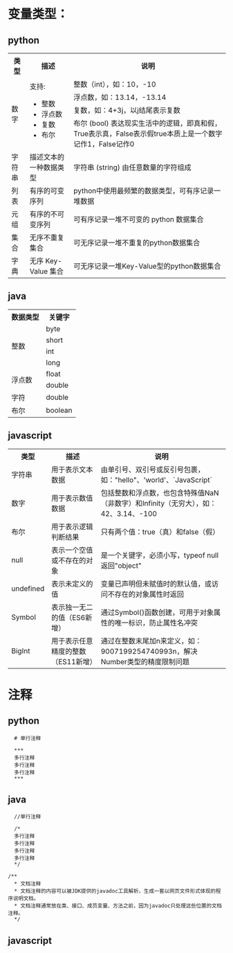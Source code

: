# 变量类型：
## python

<table>
  <tr>
    <th>类型</th>
    <th>描述</th>
    <th>说明</th>
  </tr>
  <tr>
    <td rowspan="4">数字</td>
    <td rowspan="4">支持:
      <ul>
        <li>整数</li>
        <li>浮点数</li>
        <li>复数</li>
        <li>布尔</li>
      </ul>
    </td>
    <td>整数（int），如：10，-10</td>
  </tr>
  <tr>
    <td>浮点数，如：13.14，-13.14</td>
  </tr>
  <tr>
    <td>复数，如：4+3j，以j结尾表示复数</td>
  </tr>
  <tr>
    <td>布尔 (bool) 表达现实生活中的逻辑，即真和假，True表示真，False表示假true本质上是一个数字记作1，False记作0</td>
  </tr>
  <tr>
    <td>字符串</td>
    <td>描述文本的一种数据类型</td>
    <td>字符串 (string) 由任意数量的字符组成</td>
  </tr>
  <tr>
    <td>列表</td>
    <td>有序的可变序列</td>
    <td>python中使用最频繁的数据类型，可有序记录一堆数据</td>
  </tr>
  <tr>
    <td>元组</td>
    <td>有序的不可变序列</td>
    <td>可有序记录一堆不可变的 python 数据集合</td>
  </tr>
  <tr>
    <td>集合</td>
    <td>无序不重复集合</td>
    <td>可无序记录一堆不重复的python数据集合</td>
  </tr>
  <tr>
    <td>字典</td>
    <td>无序 Key-Value 集合</td>
    <td>可无序记录一堆Key-Value型的python数据集合</td>
  </tr>
</table>



## java
<table>
  <tr>
    <th>数据类型</th>
    <th>关键字</th>
  </tr>
  <tr>
    <td rowspan="4">整数</td>
    <td>byte</td>
  </tr>
  <tr>
    <td>short</td>
  </tr>
  <tr>
    <td>int</td>
  </tr>
  <tr>
    <td>long</td>
  </tr>
  <tr>
    <td rowspan="2">浮点数</td>
    <td>float</td>
  </tr>
  <tr>
    <td>double</td>
  </tr>
  <tr>
    <td>字符</td>
    <td>double</td>
  </tr>
  <tr>
    <td>布尔</td>
    <td>boolean</td>
  </tr>
</table>



## javascript
<table>
  <tr>
    <th>类型</th>
    <th>描述</th>
    <th>说明</th>
  </tr>
  <tr>
    <td>字符串</td>
    <td>用于表示文本数据</td>
    <td>由单引号、双引号或反引号包裹，如："hello"、'world'、`JavaScript`</td>
  </tr>
  <tr>
    <td>数字</td>
    <td>用于表示数值数据</td>
    <td>包括整数和浮点数，也包含特殊值NaN（非数字）和Infinity（无穷大），如：42、3.14、-100</td>
  </tr>
  <tr>
    <td>布尔</td>
    <td>用于表示逻辑判断结果</td>
    <td>只有两个值：true（真）和false（假）</td>
  </tr>
  <tr>
    <td>null</td>
    <td>表示一个空值或不存在的对象</td>
    <td>是一个关键字，必须小写，typeof null 返回"object"</td>
  </tr>
  <tr>
    <td>undefined</td>
    <td>表示未定义的值</td>
    <td>变量已声明但未赋值时的默认值，或访问不存在的对象属性时返回</td>
  </tr>
  <tr>
    <td>Symbol</td>
    <td>表示独一无二的值（ES6新增）</td>
    <td>通过Symbol()函数创建，可用于对象属性的唯一标识，防止属性名冲突</td>
  </tr>
  <tr>
    <td>BigInt</td>
    <td>用于表示任意精度的整数（ES11新增）</td>
    <td>通过在整数末尾加n来定义，如：9007199254740993n，解决Number类型的精度限制问题</td>
  </tr>
</table>


# 注释
## python
```
  # 单行注释
```
```
  ***
  多行注释
  多行注释
  多行注释
  ***
```

## java
```
  //单行注释
```
```
  /*
  多行注释
  多行注释
  多行注释
  多行注释
  */
```
```
/**
  * 文档注释
  * 文档注释的内容可以被JDK提供的javadoc工具解析，生成一套以网页文件形式体现的程序说明文档。
  * 文档注释通常放在类、接口、成员变量、方法之前，因为javadoc只处理这些位置的文档注释。
  */
```

## javascript
```
  
```